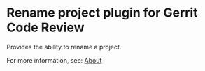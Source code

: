# Rename project plugin for Gerrit Code Review

Provides the ability to rename a project.

For more information, see: [About](src/main/resources/Documentation/about.md)

